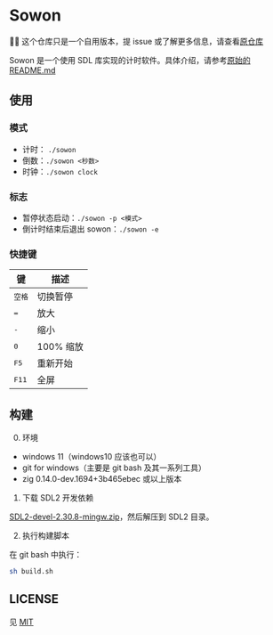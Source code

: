 # Sowon

📣📣 这个仓库只是一个自用版本，提 issue 或了解更多信息，请查看[原仓库](https://github.com/tsoding/sowon) 

Sowon 是一个使用 SDL 库实现的计时软件。具体介绍，请参考[原始的 README.md](./README.orginal.md)

## 使用

### 模式

- 计时： `./sowon`
- 倒数：`./sowon <秒数>`
- 时钟：`./sowon clock`

### 标志

- 暂停状态启动：`./sowon -p <模式>`
- 倒计时结束后退出 sowon：`./sowon -e`

### 快捷键 
| 键 | 描述 |
|---|---|
| <kbd>空格</kbd> | 切换暂停 |
| <kbd>=</kbd> | 放大 |
| <kbd>-</kbd> | 缩小 |
| <kbd>0</kbd> | 100% 缩放 |
| <kbd>F5</kbd> | 重新开始 |
| <kbd>F11</kbd> | 全屏 |

## 构建

0. 环境

- windows 11（windows10 应该也可以）
- git for windows（主要是 git bash 及其一系列工具）
- zig 0.14.0-dev.1694+3b465ebec 或以上版本

1. 下载 SDL2 开发依赖

[SDL2-devel-2.30.8-mingw.zip](https://github.com/libsdl-org/SDL/releases/tag/release-2.30.8)，然后解压到 SDL2 目录。

2. 执行构建脚本

在 git bash 中执行：

```sh
sh build.sh
```

## LICENSE

见 [MIT](LICENSE)